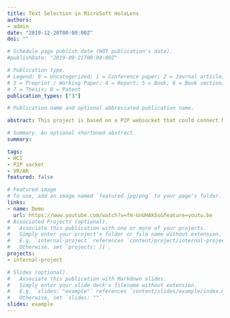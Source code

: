 ```yaml
---
title: Text Selection in MicroSoft HoloLens
authors:
- admin
date: "2019-12-20T00:00:00Z"
doi: ""

# Schedule page publish date (NOT publication's date).
#publishDate: "2019-09-21T00:00:00Z"

# Publication type.
# Legend: 0 = Uncategorized; 1 = Conference paper; 2 = Journal article;
# 3 = Preprint / Working Paper; 4 = Report; 5 = Book; 6 = Book section;
# 7 = Thesis; 8 = Patent
publication_types: ["3"]

# Publication name and optional abbreviated publication name.

abstract: This project is based on a P2P websocket that could connect MS Hololens and any smart phone (with major popular browser) to implement the "text selection" function in Hololens and many other headset devices. The basic idea is taking fully advantage of current devices, like smart phone everyone has as a controller to pinpoint the text position in the Hololens. The controller on the smart device is like this: ![alt_img](https://bravopan.github.io/controller.jpg), which could make use of the force-touch/3D touch feature the phone to send data to the devices. The text effect on the browser could be checked on [this video]("https://www.youtube.com/watch?v=fm-GnUHAk5s&feature=youtu.be"). The paper submission has been accepted into PerComp2020.

# Summary. An optional shortened abstract.
summary:

tags:
- HCI
- P2P socket
- VR/AR
featured: false

# Featured image
# To use, add an image named `featured.jpg/png` to your page's folder.
links:
- name: Demo
  url: https://www.youtube.com/watch?v=fm-GnUHAk5s&feature=youtu.be
# Associated Projects (optional).
#   Associate this publication with one or more of your projects.
#   Simply enter your project's folder or file name without extension.
#   E.g. `internal-project` references `content/project/internal-project/index.md`.
#   Otherwise, set `projects: []`.
projects:
- internal-project

# Slides (optional).
#   Associate this publication with Markdown slides.
#   Simply enter your slide deck's filename without extension.
#   E.g. `slides: "example"` references `content/slides/example/index.md`.
#   Otherwise, set `slides: ""`.
slides: example
---
```

